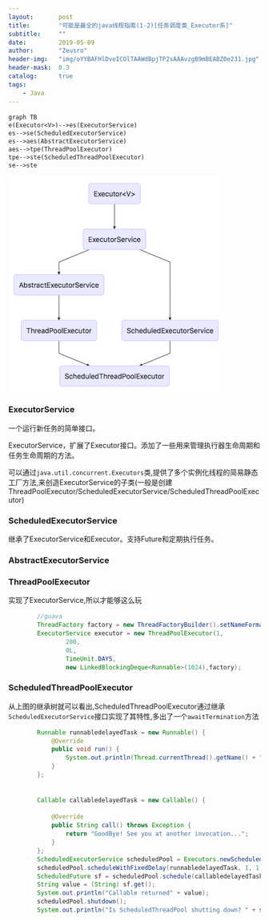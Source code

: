 ```yaml
---
layout:       post
title:        "可能是最全的java线程指南(1-2)[任务调度类_Executor系]"
subtitle:     ""
date:         2019-05-09
author:       "Zeusro"
header-img:   "img/oYYBAFHlDveICOlTAAWdBpjTP2sAAAvzgB9mBEABZ0e231.jpg"
header-mask:  0.3
catalog:      true
tags:
    - Java
---
```



```
graph TB
e(Executor<V>)-->es(ExecutorService)
es-->se(ScheduledExecutorService)
es-->aes(AbstractExecutorService)
aes-->tpe(ThreadPoolExecutor)
tpe-->ste(ScheduledThreadPoolExecutor)
se-->ste
```

![image](/img/in-post/java-concurrent/Executor.png)


### ExecutorService

一个运行新任务的简单接口。

ExecutorService，扩展了Executor接口。添加了一些用来管理执行器生命周期和任务生命周期的方法。

可以通过`java.util.concurrent.Executors`类,提供了多个实例化线程的简易静态工厂方法,来创造ExecutorService的子类(一般是创建ThreadPoolExecutor/ScheduledExecutorService/ScheduledThreadPoolExecutor)

### ScheduledExecutorService

继承了ExecutorService和Executor。支持Future和定期执行任务。

### AbstractExecutorService




### ThreadPoolExecutor

实现了ExecutorService,所以才能够这么玩

```java
        //guava
        ThreadFactory factory = new ThreadFactoryBuilder().setNameFormat("ExecutorServiceExample-%d").build();
        ExecutorService executor = new ThreadPoolExecutor(1,
                200,
                0L,
                TimeUnit.DAYS,
                new LinkedBlockingDeque<Runnable>(1024),factory);
```


### ScheduledThreadPoolExecutor

从上图的继承树就可以看出,ScheduledThreadPoolExecutor通过继承`ScheduledExecutorService`接口实现了其特性,多出了一个`awaitTermination`方法

```java
        Runnable runnabledelayedTask = new Runnable() {
            @Override
            public void run() {
                System.out.println(Thread.currentThread().getName() + " is Running Delayed Task");
            }
        };


        Callable callabledelayedTask = new Callable() {

            @Override
            public String call() throws Exception {
                return "GoodBye! See you at another invocation...";
            }
        };
        ScheduledExecutorService scheduledPool = Executors.newScheduledThreadPool(4);
        scheduledPool.scheduleWithFixedDelay(runnabledelayedTask, 1, 1, TimeUnit.SECONDS);
        ScheduledFuture sf = scheduledPool.schedule(callabledelayedTask, 4, TimeUnit.SECONDS);
        String value = (String) sf.get();
        System.out.println("Callable returned" + value);
        scheduledPool.shutdown();
        System.out.println("Is ScheduledThreadPool shutting down? " + scheduledPool.isShutdown());
```